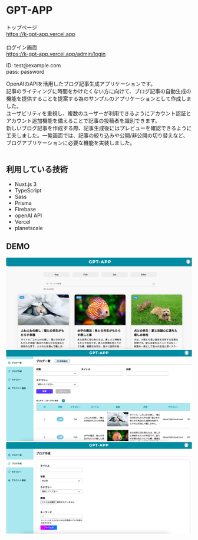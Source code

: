 # GPT-APP

トップページ<br>
<a href="https://k-gpt-app.vercel.app" target="_blank">https://k-gpt-app.vercel.app</a><br>
<br>
ログイン画面<br>
<a href="https://k-gpt-app.vercel.app/admin/login" target="_blank">https://k-gpt-app.vercel.app/admin/login</a>
<p style="pointer-event:none;">ID: test@example.com<br>
pass: password</p>

OpenAIのAPIを活用したブログ記事生成アプリケーションです。<br>
記事のライティングに時間をかけたくない方に向けて、ブログ記事の自動生成の機能を提供することを提案する為のサンプルのアプリケーションとして作成しました。<br>
ユーザビリティを重視し、複数のユーザーが利用できるようにアカウント認証とアカウント追加機能を備えることで記事の投稿者を識別できます。<br>
新しいブログ記事を作成する際、記事生成後にはプレビューを確認できるように工夫しました。一覧画面では、記事の絞り込みや公開/非公開の切り替えなど、ブログアプリケーションに必要な機能を実装しました。<br><br>


## 利用している技術

<ul>
<li>Nuxt.js 3</li>
<li>TypeScript</li>
<li>Sass</li>
<li>Prisma</li>
<li>Firebase</li>
<li>openAI API</li>
<li>Vercel</li>
<li>planetscale</li>
</ul>

## DEMO

<img src="assets/image/common/demo1.png">
<img src="assets/image/common/demo2.png">
<img src="assets/image/common/demo3.png">

